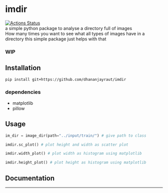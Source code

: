 # imdir
[![Actions Status](https://github.com/dhananjayraut/imdir/workflows/Pythonpackage/badge.svg)](https://github.com/dhananjayraut/imdir/actions)  
a simple python package to analyse a directory full of images  
How many times you want to see what all types of images have in a directory
this simple package just helps with that

### WIP

## Installation
```bash
pip install git+https://github.com/dhananjayraut/imdir
```
### dependencies

* matplotlib
* pillow

## Usage
```python
im_dir = image_dir(path="../input/train/") # give path to class

imdir.sc_plot() # plot height and width as scatter plot

imdir.width_plot() # plot width as histogram using matplotlib

imdir.height_plot() # plot height as histogram using matplotlib
```

## Documentation

___
